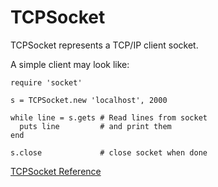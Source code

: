 # TCPSocket

TCPSocket represents a TCP/IP client socket.

A simple client may look like:

    require 'socket'

    s = TCPSocket.new 'localhost', 2000

    while line = s.gets # Read lines from socket
      puts line         # and print them
    end

    s.close             # close socket when done

[TCPSocket Reference](https://ruby-doc.org/stdlib-2.6/libdoc/socket/rdoc/TCPSocket.html)
